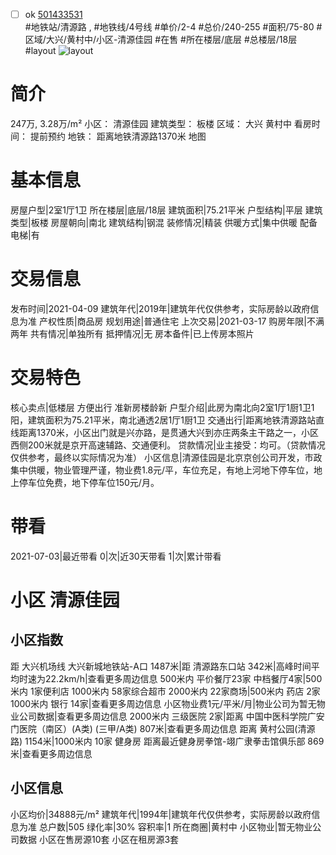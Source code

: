 - [ ] ok [501433531](https://bj.5i5j.com/ershoufang/501433531.html)  
 #地铁站/清源路 ,  #地铁线/4号线
#单价/2-4 #总价/240-255 #面积/75-80   #区域/大兴/黄村中/小区-清源佳园 #在售 #所在楼层/底层 #总楼层/18层 #layout 
![layout](http://image2a.5i5j.com/bdir/layout/e38dced594a04ce0863ed97f9dc865d9.jpg_P5.jpg) 
# 简介 
 247万,  3.28万/m² 
小区： 清源佳园
建筑类型： 板楼
区域： 大兴 黄村中
看房时间： 提前预约
地铁： 距离地铁清源路1370米 地图
# 基本信息 
 房屋户型|2室1厅1卫
所在楼层|底层/18层
建筑面积|75.21平米
户型结构|平层
建筑类型|板楼
房屋朝向|南北
建筑结构|钢混
装修情况|精装
供暖方式|集中供暖
配备电梯|有
# 交易信息 
 发布时间|2021-04-09
建筑年代|2019年|建筑年代仅供参考，实际房龄以政府信息为准
产权性质|商品房
规划用途|普通住宅
上次交易|2021-03-17
购房年限|不满两年
共有情况|单独所有
抵押情况|无
房本备件|已上传房本照片
# 交易特色 
 核心卖点|低楼层 方便出行 准新房楼龄新
户型介绍|此房为南北向2室1厅1厨1卫1阳，建筑面积为75.21平米，南北通透2居1厅1厨1卫
交通出行|距离地铁清源路站直线距离1370米，小区出门就是兴亦路，是贯通大兴到亦庄两条主干路之一，小区西侧200米就是京开高速辅路、交通便利。
贷款情况|业主接受：均可。（贷款情况仅供参考，最终以实际情况为准）
小区信息|清源佳园是北京京创公司开发，市政集中供暖，物业管理严谨，物业费1.8元/平，车位充足，有地上河地下停车位，地上停车位免费，地下停车位150元/月。
# 带看 
 2021-07-03|最近带看	 0|次|近30天带看	 1|次|累计带看
# 小区 清源佳园
## 小区指数 
 距 大兴机场线 大兴新城地铁站-A口 1487米|距 清源路东口站 342米|高峰时间平均时速为22.2km/h|查看更多周边信息
500米内 平价餐厅23家
中档餐厅4家|500米内 1家便利店
1000米内 58家综合超市
2000米内 22家商场|500米内 药店 2家
1000米内 银行 14家|查看更多周边信息
小区物业费1元/平米/月|物业公司为暂无物业公司数据|查看更多周边信息
2000米内 三级医院 2家|距离 中国中医科学院广安门医院（南区）(A类) (三甲/A类) 807米|查看更多周边信息
距离 黄村公园(清源路) 1154米|1000米内 10家 健身房
距离最近健身房拳馆-翊广隶拳击馆俱乐部 869米|查看更多周边信息
## 小区信息 
 小区均价|34888元/m²
建筑年代|1994年|建筑年代仅供参考，实际房龄以政府信息为准
总户数|505
绿化率|30%
容积率|1
所在商圈|黄村中
小区物业|暂无物业公司数据
小区在售房源10套
小区在租房源3套
